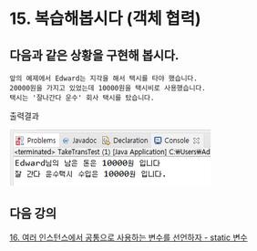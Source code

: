 # 15. 복습해봅시다 (객체 협력)

## 다음과 같은 상황을 구현해 봅시다.

    앞의 예제에서 Edward는 지각을 해서 택시를 타야 했습니다. 
    20000원을 가지고 있었는데 10000원을 택시비로 사용했습니다.
    택시는 '잘나간다 운수' 회사 택시를 탔습니다.


출력결과 <br>

![taxi](./img/taxi.PNG)

## 다음 강의
[16. 여러 인스턴스에서 공통으로 사용하는 변수를 선언하자 - static 변수](https://github.com/heewonim131/java-course/tree/main/Chapter2/2-16/README.md)